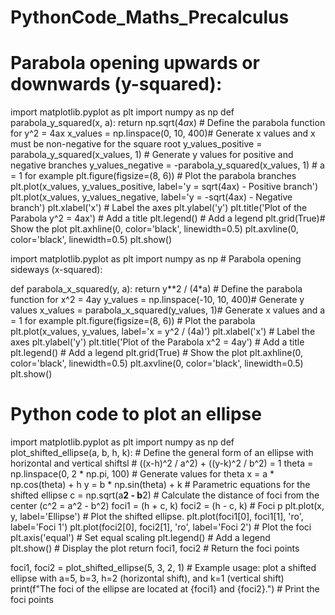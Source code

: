 # PythonCode_Maths_Precalculus 
# Parabola opening upwards or downwards (y-squared):
import matplotlib.pyplot as plt
import numpy as np
def parabola_y_squared(x, a): 
    return np.sqrt(4*a*x) # Define the parabola function for y^2 = 4ax
x_values = np.linspace(0, 10, 400)# Generate x values and x must be non-negative for the square root
y_values_positive = parabola_y_squared(x_values, 1) # Generate y values for positive and negative branches
y_values_negative = -parabola_y_squared(x_values, 1) # a = 1 for example
plt.figure(figsize=(8, 6)) # Plot the parabola branches
plt.plot(x_values, y_values_positive, label='y = sqrt(4ax) - Positive branch')
plt.plot(x_values, y_values_negative, label='y = -sqrt(4ax) - Negative branch')
plt.xlabel('x') # Label the axes
plt.ylabel('y')
plt.title('Plot of the Parabola y^2 = 4ax') #  Add a title
plt.legend() # Add a legend
plt.grid(True)# Show the plot
plt.axhline(0, color='black', linewidth=0.5)
plt.axvline(0, color='black', linewidth=0.5)
plt.show()

import matplotlib.pyplot as plt
import numpy as np # Parabola opening sideways (x-squared):

def parabola_x_squared(y, a):
    return y**2 / (4*a) # Define the parabola function for x^2 = 4ay
y_values = np.linspace(-10, 10, 400)# Generate y values
x_values = parabola_x_squared(y_values, 1)# Generate x values and a = 1 for example
plt.figure(figsize=(8, 6)) # Plot the parabola
plt.plot(x_values, y_values, label='x = y^2 / (4a)')
plt.xlabel('x') # Label the axes
plt.ylabel('y')
plt.title('Plot of the Parabola x^2 = 4ay') # Add a title
plt.legend() # Add a legend
plt.grid(True) # Show the plot
plt.axhline(0, color='black', linewidth=0.5)
plt.axvline(0, color='black', linewidth=0.5)
plt.show()

# Python code to plot an ellipse 
import matplotlib.pyplot as plt
import numpy as np
def plot_shifted_ellipse(a, b, h, k): # Define the general form of an ellipse with horizontal and vertical shiftsl # ((x-h)^2 / a^2) + ((y-k)^2 / b^2) = 1
    theta = np.linspace(0, 2 * np.pi, 100) # Generate values for theta
    x = a * np.cos(theta) + h
    y = b * np.sin(theta) + k  # Parametric equations for the shifted ellipse
    c = np.sqrt(a**2 - b**2) # Calculate the distance of foci from the center (c^2 = a^2 - b^2)
    foci1 = (h + c, k)
    foci2 = (h - c, k) # Foci p
    plt.plot(x, y, label='Ellipse') # Plot the shifted ellipse.
    plt.plot(foci1[0], foci1[1], 'ro', label='Foci 1')
    plt.plot(foci2[0], foci2[1], 'ro', label='Foci 2') # Plot the foci
    plt.axis('equal') # Set equal scaling
    plt.legend() # Add a legend  
    plt.show() # Display the plot
    return foci1, foci2 # Return the foci points

foci1, foci2 = plot_shifted_ellipse(5, 3, 2, 1) # Example usage: plot a shifted ellipse with a=5, b=3, h=2 (horizontal shift), and k=1 (vertical shift)
print(f"The foci of the ellipse are located at {foci1} and {foci2}.") # Print the foci points

